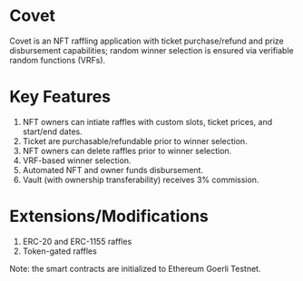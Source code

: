 # Covet

Covet is an NFT raffling application with ticket purchase/refund and prize disbursement capabilities; random winner selection is ensured via verifiable random functions (VRFs).

# Key Features

1. NFT owners can intiate raffles with custom slots, ticket prices, and start/end dates.
2. Ticket are purchasable/refundable prior to winner selection.
3. NFT owners can delete raffles prior to winner selection.
4. VRF-based winner selection.
5. Automated NFT and owner funds disbursement.
6. Vault (with ownership transferability) receives 3% commission.

# Extensions/Modifications

1. ERC-20 and ERC-1155 raffles
2. Token-gated raffles

Note: the smart contracts are initialized to Ethereum Goerli Testnet.
